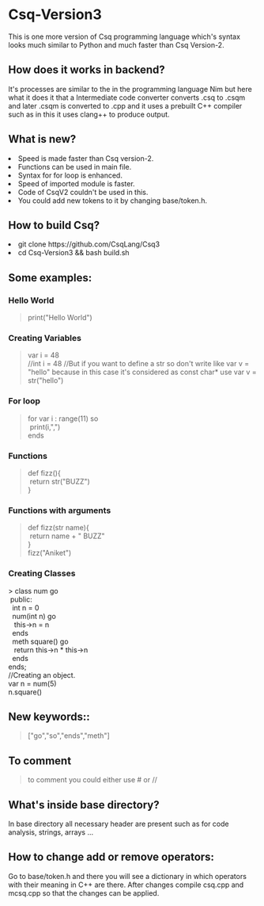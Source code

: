 # Csq-Version3
This is one more version of Csq programming language which's syntax looks much similar to Python and much faster than Csq Version-2.

## How does it works in backend?
It's processes are similar to the in the programming language Nim but here what it does it that a Intermediate code converter converts .csq to .csqm and later .csqm is converted to .cpp and it uses a prebuilt C++ compiler such as in this it uses clang++ to produce output.
## What is new?
<li>Speed is made faster than Csq version-2.</li>
<li>Functions can be used in main file.</li>
<li>Syntax for for loop is enhanced.</li>
<li>Speed of imported module is faster.</li>
<li>Code of CsqV2 couldn't be used in this.</li>
<li>You could add new tokens to it by changing base/token.h.</li>

## How to build Csq?
<li> git clone https://github.com/CsqLang/Csq3 </li>
<li> cd Csq-Version3 && bash build.sh</li>

## Some examples:

<h3>Hello World</h3>

> print("Hello World")

<h3>Creating Variables</h3>

> var i = 48 <br>
  //int i = 48
  //But if you want to define a str so don't write like var v = "hello" because in this case it's considered as const char* use var v = str("hello")
<h3>For loop</h3>

> for var i : range(11) so <br>
  &nbsp;print(i,",") <br>
  ends
  
 <h3>Functions</h3>

> def fizz(){<br>
    &nbsp;return str("BUZZ")<br>
  }<br>


 <h3>Functions with arguments</h3>

> def fizz(str name){<br>
    &nbsp;return name + " BUZZ"<br>
  }<br>
  fizz("Aniket")<br>

<h3>Creating Classes</h3>
> class num go<br>
  &nbsp;public:<br>
  &nbsp;&nbsp;int n = 0<br>
  &nbsp;&nbsp;num(int n) go<br>
  &nbsp;&nbsp;&nbsp;this->n = n<br>
  &nbsp;&nbsp;ends<br>
  &nbsp;&nbsp;meth square() go<br>
  &nbsp;&nbsp;&nbsp;return this->n * this->n<br>
  &nbsp;&nbsp;ends<br>
  ends;<br>
  //Creating an object.<br>
  var n = num(5)<br>
  n.square()<br>
  
  
## New keywords::
> ["go","so","ends","meth"]
## To comment 
> to comment you could either use # or //
## What's inside base directory?
In base directory all necessary header are present such as for code analysis, strings, arrays ...
## How to change add or remove operators:
Go to base/token.h and there you will see a dictionary in which operators with their meaning in C++ are there. After changes compile csq.cpp and mcsq.cpp so that the changes can be applied.
